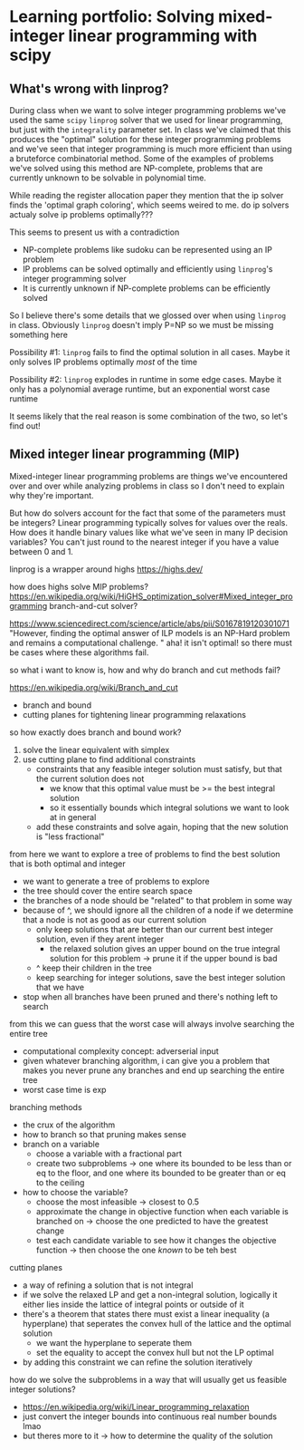 # Learning portfolio: Solving mixed-integer linear programming with scipy 

## What's wrong with linprog?
During class when we want to solve integer programming problems we've used the same `scipy` `linprog` solver that we used for linear programming, but just with the `integrality` parameter set. In class we've claimed that this produces the "optimal" solution for these integer programming problems and we've seen that integer programming is much more efficient than using a bruteforce combinatorial method. Some of the examples of problems we've solved using this method are NP-complete, problems that are currently unknown to be solvable in polynomial time. 

While reading the register allocation paper they mention that the ip solver finds the 'optimal graph coloring', which seems weired to me. do ip solvers actualy solve ip problems optimally???

This seems to present us with a contradiction
- NP-complete problems like sudoku can be represented using an IP problem
- IP problems can be solved optimally and efficiently using `linprog`'s integer programming solver
- It is currently unknown if NP-complete problems can be efficiently solved

So I believe there's some details that we glossed over when using `linprog` in class. Obviously `linprog` doesn't imply P=NP so we must be missing something here

Possibility #1: `linprog` fails to find the optimal solution in all cases. Maybe it only solves IP problems optimally _most_ of the time

Possibility #2: `linprog` explodes in runtime in some edge cases. Maybe it only has a polynomial average runtime, but an exponential worst case runtime

It seems likely that the real reason is some combination of the two, so let's find out!

## Mixed integer linear programming (MIP)

Mixed-integer linear programming problems are things we've encountered over and over while analyzing problems in class so I don't need to explain why they're important.

But how do solvers account for the fact that some of the parameters must be integers? Linear programming typically solves for values over the reals. How does it handle binary values like what we've seen in many IP decision variables? You can't just round to the nearest integer if you have a value between 0 and 1.

linprog is a wrapper around highs https://highs.dev/

how does highs solve MIP problems? https://en.wikipedia.org/wiki/HiGHS_optimization_solver#Mixed_integer_programming branch-and-cut solver?

https://www.sciencedirect.com/science/article/abs/pii/S0167819120301071  "However, finding the optimal answer of ILP models is an NP-Hard problem and remains a computational challenge. " aha! it isn't optimal! so there must be cases where these algorithms fail.

so what i want to know is, how and why do branch and cut methods fail?

https://en.wikipedia.org/wiki/Branch_and_cut 
- branch and bound
- cutting planes for tightening linear programming relaxations

so how exactly does branch and bound work?
1. solve the linear equivalent with simplex
2. use cutting plane to find additional constraints 
    - constraints that any feasible integer solution must satisfy, but that the current solution does not
        - we know that this optimal value must be >= the best integral solution
        - so it essentially bounds which integral solutions we want to look at in general
    - add these constraints and solve again, hoping that the new solution is "less fractional"

from here we want to explore a tree of problems to find the best solution that is both optimal and integer
- we want to generate a tree of problems to explore
- the tree should cover the entire search space
- the branches of a node should be "related" to that problem in some way
- because of ^, we should ignore all the children of a node if we determine that a node is not as good as our current solution
    - only keep solutions that are better than our current best integer solution, even if they arent integer
        - the relaxed solution gives an upper bound on the true integral solution for this problem -> prune it if the upper bound is bad
    - ^ keep their children in the tree
    - keep searching for integer solutions, save the best integer solution that we have
- stop when all branches have been pruned and there's nothing left to search

from this we can guess that the worst case will always involve searching the entire tree
- computational complexity concept: adverserial input
- given whatever branching algorithm, i can give you a problem that makes you never prune any branches and end up searching the entire tree
- worst case time is exp

branching methods
- the crux of the algorithm
- how to branch so that pruning makes sense
- branch on a variable
    - choose a variable with a fractional part
    - create two subproblems -> one where its bounded to be less than or eq to the floor, and one where its bounded to be greater than or eq to the ceiling
- how to choose the variable?
    - choose the most infeasible -> closest to 0.5
    - approximate the change in objective function when each variable is branched on -> choose the one predicted to have the greatest change
    - test each candidate variable to see how it changes the objective function -> then choose the one _known_ to be teh best

cutting planes
- a way of refining a solution that is not integral
- if we solve the relaxed LP and get a non-integral solution, logically it either lies inside the lattice of integral points or outside of it
- there's a theorem that states there must exist a linear inequality (a hyperplane) that seperates the convex hull of the lattice and the optimal solution
    - we want the hyperplane to seperate them
    - set the equality to accept the convex hull but not the LP optimal
- by adding this constraint we can refine the solution iteratively

how do we solve the subproblems in a way that will usually get us feasible integer solutions?
- https://en.wikipedia.org/wiki/Linear_programming_relaxation
- just convert the integer bounds into continuous real number bounds lmao
- but theres more to it -> how to determine the quality of the solution
